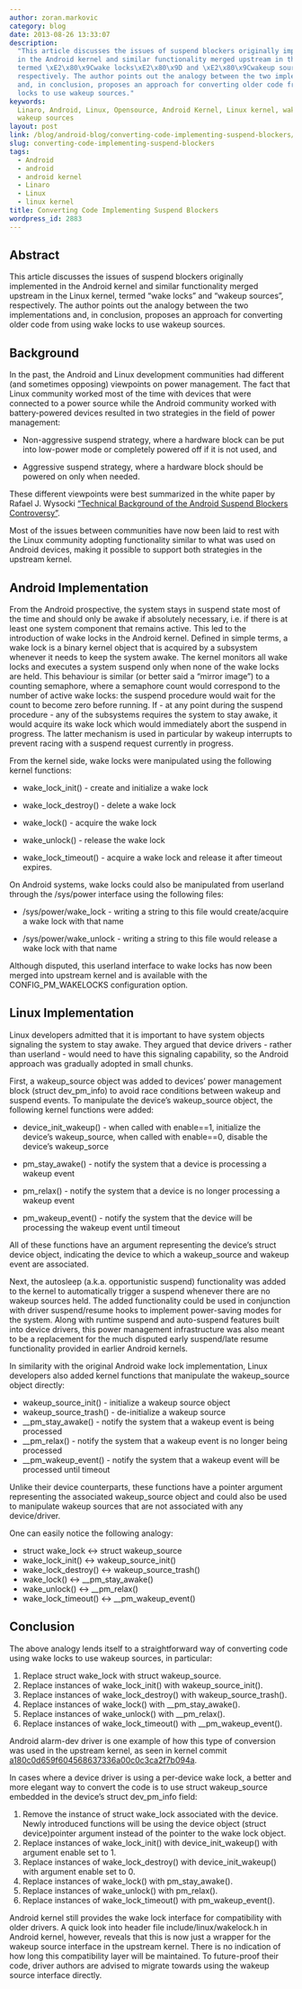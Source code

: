 ```yaml
---
author: zoran.markovic
category: blog
date: 2013-08-26 13:33:07
description:
  "This article discusses the issues of suspend blockers originally implemented
  in the Android kernel and similar functionality merged upstream in the Linux kernel,
  termed \xE2\x80\x9Cwake locks\xE2\x80\x9D and \xE2\x80\x9Cwakeup sources\xE2\x80\x9D,
  respectively. The author points out the analogy between the two implementations
  and, in conclusion, proposes an approach for converting older code from using wake
  locks to use wakeup sources."
keywords:
  Linaro, Android, Linux, Opensource, Android Kernel, Linux kernel, wake locks,
  wakeup sources
layout: post
link: /blog/android-blog/converting-code-implementing-suspend-blockers/
slug: converting-code-implementing-suspend-blockers
tags:
  - Android
  - android
  - android kernel
  - Linaro
  - Linux
  - linux kernel
title: Converting Code Implementing Suspend Blockers
wordpress_id: 2883
---
```


## Abstract

This article discusses the issues of suspend blockers originally implemented in the Android kernel and similar functionality merged upstream in the Linux kernel, termed “wake locks” and “wakeup sources”, respectively. The author points out the analogy between the two implementations and, in conclusion, proposes an approach for converting older code from using wake locks to use wakeup sources.

## Background

In the past, the Android and Linux development communities had different (and sometimes opposing) viewpoints on power management. The fact that Linux community worked most of the time with devices that were connected to a power source while the Android community worked with battery-powered devices resulted in two strategies in the field of power management:

- Non-aggressive suspend strategy, where a hardware block can be put into low-power mode or completely powered off if it is not used, and

- Aggressive suspend strategy, where a hardware block should be powered on only when needed.

These different viewpoints were best summarized in the white paper by Rafael J. Wysocki [“Technical Background of the Android Suspend Blockers Controversy”](http://lwn.net/images/pdf/suspend_blockers.pdf).

Most of the issues between communities have now been laid to rest with the Linux community adopting functionality similar to what was used on Android devices, making it possible to support both strategies in the upstream kernel.

## Android Implementation

From the Android prospective, the system stays in suspend state most of the time and should only be awake if absolutely necessary, i.e. if there is at least one system component that remains active. This led to the introduction of wake locks in the Android kernel. Defined in simple terms, a wake lock is a binary kernel object that is acquired by a subsystem whenever it needs to keep the system awake. The kernel monitors all wake locks and executes a system suspend only when none of the wake locks are held. This behaviour is similar (or better said a “mirror image”) to a counting semaphore, where a semaphore count would correspond to the number of active wake locks: the suspend procedure would wait for the count to become zero before running. If - at any point during the suspend procedure - any of the subsystems requires the system to stay awake, it would acquire its wake lock which would immediately abort the suspend in progress. The latter mechanism is used in particular by wakeup interrupts to prevent racing with a suspend request currently in progress.

From the kernel side, wake locks were manipulated using the following kernel functions:

- wake_lock_init() - create and initialize a wake lock

- wake_lock_destroy() - delete a wake lock

- wake_lock() - acquire the wake lock

- wake_unlock() - release the wake lock

- wake_lock_timeout() - acquire a wake lock and release it after timeout expires.

On Android systems, wake locks could also be manipulated from userland through the /sys/power interface using the following files:

- /sys/power/wake_lock - writing a string to this file would create/acquire a wake lock with that name

- /sys/power/wake_unlock - writing a string to this file would release a wake lock with that name

Although disputed, this userland interface to wake locks has now been merged into upstream kernel and is available with the CONFIG_PM_WAKELOCKS configuration option.

## Linux Implementation

Linux developers admitted that it is important to have system objects signaling the system to stay awake. They argued that device drivers - rather than userland - would need to have this signaling capability, so the Android approach was gradually adopted in small chunks.

First, a wakeup_source object was added to devices’ power management block (struct dev_pm_info) to avoid race conditions between wakeup and suspend events. To manipulate the device’s wakeup_source object, the following kernel functions were added:

- device_init_wakeup() - when called with enable==1, initialize the device’s wakeup_source, when called with enable==0, disable the device’s wakeup_sorce

- pm_stay_awake() - notify the system that a device is processing a wakeup event

- pm_relax() - notify the system that a device is no longer processing a wakeup event

- pm_wakeup_event() - notify the system that the device will be processing the wakeup event until timeout

All of these functions have an argument representing the device’s struct device object, indicating the device to which a wakeup_source and wakeup event are associated.

Next, the autosleep (a.k.a. opportunistic suspend) functionality was added to the kernel to automatically trigger a suspend whenever there are no wakeup sources held. The added functionality could be used in conjunction with driver suspend/resume hooks to implement power-saving modes for the system. Along with runtime suspend and auto-suspend features built into device drivers, this power management infrastructure was also meant to be a replacement for the much disputed early suspend/late resume functionality provided in earlier Android kernels.

In similarity with the original Android wake lock implementation, Linux developers also added kernel functions that manipulate the wakeup_source object directly:

- wakeup_source_init() - initialize a wakeup source object
- wakeup_source_trash() - de-initialize a wakeup source
- \_\_pm_stay_awake() - notify the system that a wakeup event is being processed
- \_\_pm_relax() - notify the system that a wakeup event is no longer being processed
- \_\_pm_wakeup_event() - notify the system that a wakeup event will be processed until timeout

Unlike their device counterparts, these functions have a pointer argument representing the associated wakeup_source object and could also be used to manipulate wakeup sources that are not associated with any device/driver.

One can easily notice the following analogy:

- struct wake_lock <-> struct wakeup_source
- wake_lock_init() <-> wakeup_source_init()
- wake_lock_destroy() <-> wakeup_source_trash()
- wake_lock() <-> \_\_pm_stay_awake()
- wake_unlock() <-> \_\_pm_relax()
- wake_lock_timeout() <-> \_\_pm_wakeup_event()

## Conclusion

The above analogy lends itself to a straightforward way of converting code using wake locks to use wakeup sources, in particular:

1. Replace struct wake_lock with struct wakeup_source.
2. Replace instances of wake_lock_init() with wakeup_source_init().
3. Replace instances of wake_lock_destroy() with wakeup_source_trash().
4. Replace instances of wake_lock() with \_\_pm_stay_awake().
5. Replace instances of wake_unlock() with \_\_pm_relax().
6. Replace instances of wake_lock_timeout() with \_\_pm_wakeup_event().

Android alarm-dev driver is one example of how this type of conversion was used in the upstream kernel, as seen in kernel commit [a180c0d659f604568637336a00c0c3ca2f7b094a](https://git.kernel.org/cgit/linux/kernel/git/torvalds/linux.git/commit/drivers/staging/android/alarm-dev.c?id=a180c0d659f604568637336a00c0c3ca2f7b094a).

In cases where a device driver is using a per-device wake lock, a better and more elegant way to convert the code is to use struct wakeup_source embedded in the device’s struct dev_pm_info field:

1. Remove the instance of struct wake_lock associated with the device. Newly introduced functions will be using the device object (struct device)pointer argument instead of the pointer to the wake lock object.
2. Replace instances of wake_lock_init() with device_init_wakeup() with argument enable set to 1.
3. Replace instances of wake_lock_destroy() with device_init_wakeup() with argument enable set to 0.
4. Replace instances of wake_lock() with pm_stay_awake().
5. Replace instances of wake_unlock() with pm_relax().
6. Replace instances of wake_lock_timeout() with pm_wakeup_event().

Android kernel still provides the wake lock interface for compatibility with older drivers. A quick look into header file include/linux/wakelock.h in Android kernel, however, reveals that this is now just a wrapper for the wakeup source interface in the upstream kernel. There is no indication of how long this compatibility layer will be maintained. To future-proof their code, driver authors are advised to migrate towards using the wakeup source interface directly.
